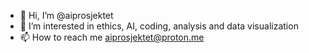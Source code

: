 - 👋 Hi, I’m @aiprosjektet
- 👀 I’m interested in ethics, AI, coding, analysis and data visualization
- 📫 How to reach me aiprosjektet@proton.me

<!---
aiprosjektet/aiprosjektet is a ✨ special ✨ repository because its `README.md` (this file) appears on your GitHub profile.
You can click the Preview link to take a look at your changes.
--->
